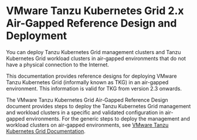 # VMware Tanzu Kubernetes Grid 2.x Air-Gapped Reference Design and Deployment

You can deploy Tanzu Kubernetes Grid management clusters and Tanzu Kubernetes Grid workload clusters in air-gapped environments that do not have a physical connection to the Internet.

This documentation provides reference designs for deploying VMware Tanzu Kubernetes Grid (informally known as TKG) in an air-gapped environment. This information is valid for TKG from version 2.3 onwards.

The VMware Tanzu Kubernetes Grid Air-Gapped Reference Design document provides steps to deploy the Tanzu Kubernetes Grid management and workload clusters in a specific and validated configuration in air-gapped environments. For the generic steps to deploy the management and workload clusters on air-gapped environments, see [VMware Tanzu Kubernetes Grid Documentation](https://techdocs.broadcom.com/us/en/vmware-tanzu/standalone-components/tanzu-kubernetes-grid/2-5/tkg/mgmt-reqs-prep-offline.html).
